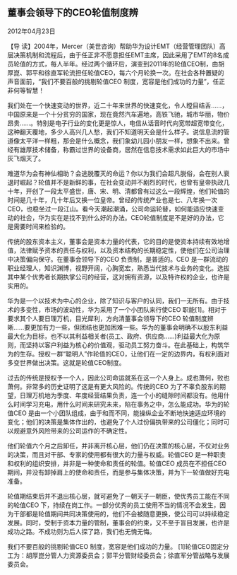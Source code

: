 ## 董事会领导下的CEO轮值制度辨

2012年04月23日



【导  读】2004年，Mercer（美世咨询）帮助华为设计EMT（经营管理团队）高层决策机制和流程后，由于任正非不愿意担任EMT主席，因此采用了EMT的8名成员轮值的方式，每人半年。经过两个循环后，演变到2011年的轮值CEO制，由胡厚崑、郭平和徐直军轮流担任轮值CEO，每六个月轮换一次。在社会各种置疑的声音面前，“我们不要百般的挑剔轮值CEO 制度，宽容是他们成功的力量”，任正非何等智慧！



我们处在一个快速变动的世界，近二十年来世界的快速变化，令人瞠目结舌……，中国原来是一个十分贫穷的国家，现在竟然汽车遍地，高铁飞驰，城市华丽，物价昂贵……。特别是电子行业的变化更是惊人，电信从话音时代向宽带超宽带变化，这种翻天覆地，多少人高兴几人愁，我们不知道明天会是什么样子。说信息流的管道像太平洋一样粗，那会是什么概念，我们象幼儿园小朋友一样，想象不出来。曾经有雄厚技术储备，称霸过世界的设备商，居然在信息技术需求如此巨大的市场中灰飞烟灭了。

难道华为会有神仙相助？会逃脱覆灭的命运？你以为我们会超凡脱俗，会在别人衰退时崛起？轮值并不是新鲜的事，在社会变动并不剧烈的时代，也曾有皇帝执政几十年，开创了一段太平盛世，唐、宋、明、清都曾有过这么一段辉煌，他们轮值的时间是几十年，几十年后又换一位皇帝。曾经的传统产业也是七、八年换一次CEO，也稳坐过一段江山。看今天潮起潮涌，公司命运轮替，如何能适应快速变动的社会，华为实在是找不到什么好的办法。CEO轮值制度是不是好的办法，它是需要时间来检验的。

传统的股东资本主义，董事会是资本力量的代表，它的目的是使资本持续有效地增值，法律赋予资本的责任与权利，以及资本结构的长期稳定性，使他们在公司治理中决策偏向保守。在董事会领导下的CEO 负责制，是普适的。CEO 是一群流动的职业经理人，知识渊博，视野开阔，心胸宽宏，熟悉当代技术与业务的变化。选拔其中某个优秀者长期执掌公司的经营，这对拥有资源，以及特许权的企业，也许是实用的。

华为是一个以技术为中心的企业，除了知识与客户的认同，我们一无所有。由于技术的多变性，市场的波动性，华为采用了一个小团队来行使CEO 职能[1]。相对于要求其个人要日理万机，目光犀利，方向清董事会领导下的CEO 轮值制度辨晰……要更加有力一些，但团结也更加困难一些。华为的董事会明确不以股东利益最大化为目标，也不以其利益相关者(员工、政府、供应商……)利益最大化为原则，而坚持以客户利益为核心的价值观，驱动员工努力奋斗。在此基础上，构筑华为的生存。授权一群“聪明人”作轮值的CEO，让他们在一定的边界内，有权利面对多变世界做出决策。这就是轮值CEO制度。

过去的传统是授权予一个人，因此公司命运就系在这一个人身上。成也萧何，败也萧何。非常多的历史证明了这是有更大风险的。传统的CEO 为了不辜负股东的期望，日理万机地为季度、年度经营结果负责，连一个小的缝隙时间都没有。他用什么时间学习充电，用什么时间来研究未来，陷在事务之中，怎么能成功。华为的轮值CEO 是由一个小团队组成，由于和而不同，能操纵企业不断地快速适应环境的变化；他们的决策是集体作出的，也避免了个人过份偏执带来的公司僵化；同时可以规避意外风险带来的公司运作的不确定性。

他们轮值六个月之后卸任，并非离开核心层，他们仍在决策的核心层，不仅对业务的决策，而且对干部、专家的使用都有很大的力量与权威。轮值CEO 是一种职责和权利的组织安排，并非是一种使命和责任的轮值。轮值CEO 成员在不担任CEO 期间，并没有卸掉肩上的使命和责任，而是参与集体决策，并为下一轮值做好充电准备。

轮值期结束后并不退出核心层，就可避免了一朝天子一朝臣，使优秀员工能在不同的轮值CEO 下，持续在岗工作。一部分优秀的员工使用不当的情况不会发生，因为干部都是轮值期间共同决策使用的，他们不会被随意更换，使公司可以持续稳定发展。同时，受制于资本力量的管制，董事会的约束，又不至于盲目发展，也许是成功之路。不成功则为后人探了路，我们也无愧无悔。

我们不要百般的挑剔轮值CEO 制度，宽容是他们成功的力量。
[1]轮值CEO固定分工为：胡厚崑分管人力资源委员会；郭平分管财经委员会；徐直军分管战略与发展委员会。
